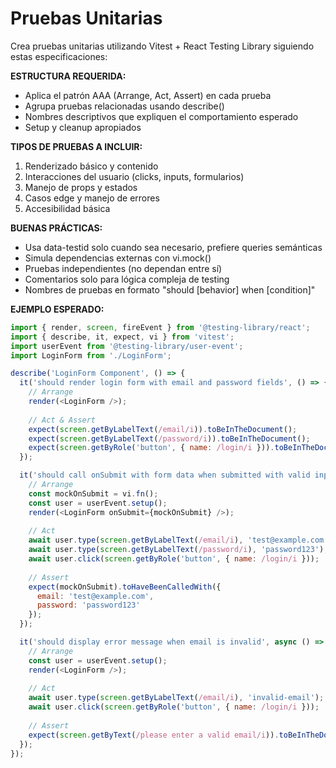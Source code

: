 # Pruebas Unitarias

Crea pruebas unitarias utilizando Vitest + React Testing Library siguiendo estas especificaciones:

**ESTRUCTURA REQUERIDA:**
- Aplica el patrón AAA (Arrange, Act, Assert) en cada prueba
- Agrupa pruebas relacionadas usando describe()
- Nombres descriptivos que expliquen el comportamiento esperado
- Setup y cleanup apropiados

**TIPOS DE PRUEBAS A INCLUIR:**
1. Renderizado básico y contenido
2. Interacciones del usuario (clicks, inputs, formularios)
3. Manejo de props y estados
4. Casos edge y manejo de errores
5. Accesibilidad básica

**BUENAS PRÁCTICAS:**
- Usa data-testid solo cuando sea necesario, prefiere queries semánticas
- Simula dependencias externas con vi.mock()
- Pruebas independientes (no dependan entre sí)
- Comentarios solo para lógica compleja de testing
- Nombres de pruebas en formato "should [behavior] when [condition]"

**EJEMPLO ESPERADO:**
```javascript
import { render, screen, fireEvent } from '@testing-library/react';
import { describe, it, expect, vi } from 'vitest';
import userEvent from '@testing-library/user-event';
import LoginForm from './LoginForm';

describe('LoginForm Component', () => {
  it('should render login form with email and password fields', () => {
    // Arrange
    render(<LoginForm />);
    
    // Act & Assert
    expect(screen.getByLabelText(/email/i)).toBeInTheDocument();
    expect(screen.getByLabelText(/password/i)).toBeInTheDocument();
    expect(screen.getByRole('button', { name: /login/i })).toBeInTheDocument();
  });

  it('should call onSubmit with form data when submitted with valid inputs', async () => {
    // Arrange
    const mockOnSubmit = vi.fn();
    const user = userEvent.setup();
    render(<LoginForm onSubmit={mockOnSubmit} />);
    
    // Act
    await user.type(screen.getByLabelText(/email/i), 'test@example.com');
    await user.type(screen.getByLabelText(/password/i), 'password123');
    await user.click(screen.getByRole('button', { name: /login/i }));
    
    // Assert
    expect(mockOnSubmit).toHaveBeenCalledWith({
      email: 'test@example.com',
      password: 'password123'
    });
  });

  it('should display error message when email is invalid', async () => {
    // Arrange
    const user = userEvent.setup();
    render(<LoginForm />);
    
    // Act
    await user.type(screen.getByLabelText(/email/i), 'invalid-email');
    await user.click(screen.getByRole('button', { name: /login/i }));
    
    // Assert
    expect(screen.getByText(/please enter a valid email/i)).toBeInTheDocument();
  });
});